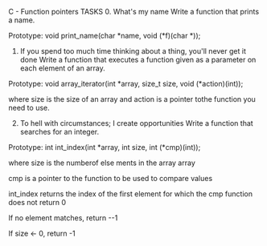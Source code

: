 C - Function pointers
TASKS
0. What's my name
Write a function that prints a name.

Prototype: void print_name(char *name, void (*f)(char *));

1. If you spend too much time thinking about a thing, you'll never get it done
Write a function that executes a function given as a parameter on each element of an array.

Prototype: void array_iterator(int *array, size_t size, void (*action)(int));

where size is the size of an array and action is a pointer tothe function you need to use.

2. To hell with circumstances; I create opportunities
Write a function that searches for an integer.

Prototype: int int_index(int *array, int size, int (*cmp)(int));

where size is the numberof else ments in the array array

cmp is a pointer to the function to be used to compare values

int_index returns the index of the first element for which the cmp function does not return 0

If no element matches, return --1

If size <- 0, return -1
